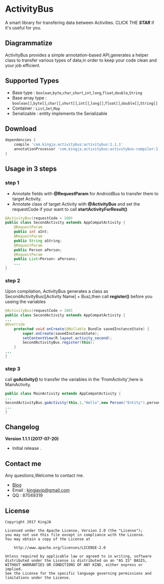 # ActivityBus
A smart library for transfering data between Activities. CLICK THE ***STAR***  if it's useful for you.

## Diagrammatize

ActivityBus provides a simple annotation-based API,generates a helper class to transfer various types of data,in order to keep your code clean and your job efficient.

## Supported Types
* Base type : `boolean`,`byte`,`char`,`short`,`int`,`long`,`float`,`double`,`String`
* Base array type : `boolean[]`,`byte[]`,`char[]`,`short[]`,`int[]`,`long[]`,`float[]`,`double[]`,`String[]`
* Container : `List`,`Set`,`Map`
* Serializable : entity implements the Serializable

## Download
```groovy
dependencies {
    compile 'com.kingja.activitybus:activitybus:1.1.1'
    annotationProcessor 'com.kingja.activitybus:activitybus-compiler:1.1.1'
}
```

## Usage in 3 steps
### step 1

* Annotate fields with **@RequestParam** for AndroidBus to transfer them to target Activity.
* Annotate class of target Activity with **@ActivityBus** and set the requestCode if your want to call **startActivityForResult()**

```java
@ActivityBus(requestCode = 100)
public class SecondActivity extends AppCompatActivity {
    @RequestParam
    public int aInt;
    @RequestParam
    public String aString;
    @RequestParam
    public Person aPerson;
    @RequestParam
    public List<Person> aPersons;
    ...
}
```
### step 2
Upon compilation, ActivityBus generates a class as SecondActivityBus([Activity Name] + Bus),then call **register()** before you useing the variables

```java
@ActivityBus(requestCode = 100)
public class SecondActivity extends AppCompatActivity {
...
@Override
    protected void onCreate(@Nullable Bundle savedInstanceState) {
        super.onCreate(savedInstanceState);
        setContentView(R.layout.activity_second);
        SecondActivityBus.register(this);
    }
...
}

```
### step 3
call **goActivity()** to transfer the variables in the 'FromActivity',here is MainActivity.

```java
public class MainActivity extends AppCompatActivity {
...
SecondActivityBus.goActivity(this,1,"Hello",new Person("Entity"),personList);
...
}
```

## Changelog

**Version 1.1.1 (2017-07-20)**
- Initial release .

## Contact me
Any questions,Welcome to contact me.
* [Blog](http://www.jianshu.com/u/8a1a8ed656e8)
* Email : kingjavip@gmail.com
* QQ : 87049319

## License

    Copyright 2017 KingJA

    Licensed under the Apache License, Version 2.0 (the "License");
    you may not use this file except in compliance with the License.
    You may obtain a copy of the License at

        http://www.apache.org/licenses/LICENSE-2.0

    Unless required by applicable law or agreed to in writing, software
    distributed under the License is distributed on an "AS IS" BASIS,
    WITHOUT WARRANTIES OR CONDITIONS OF ANY KIND, either express or implied.
    See the License for the specific language governing permissions and
    limitations under the License.
